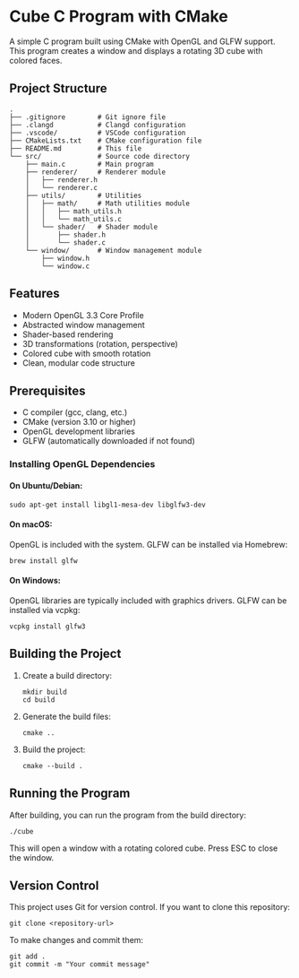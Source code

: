 # Cube C Program with CMake

A simple C program built using CMake with OpenGL and GLFW support. This program creates a window and displays a rotating 3D cube with colored faces.

## Project Structure

```
.
├── .gitignore        # Git ignore file
├── .clangd           # Clangd configuration
├── .vscode/          # VSCode configuration
├── CMakeLists.txt    # CMake configuration file
├── README.md         # This file
└── src/              # Source code directory
    ├── main.c        # Main program
    ├── renderer/     # Renderer module
    │   ├── renderer.h
    │   └── renderer.c
    ├── utils/        # Utilities
    │   ├── math/     # Math utilities module
    │   │   ├── math_utils.h
    │   │   └── math_utils.c
    │   └── shader/   # Shader module
    │       ├── shader.h
    │       └── shader.c
    └── window/       # Window management module
        ├── window.h
        └── window.c
```

## Features

- Modern OpenGL 3.3 Core Profile
- Abstracted window management
- Shader-based rendering
- 3D transformations (rotation, perspective)
- Colored cube with smooth rotation
- Clean, modular code structure

## Prerequisites

- C compiler (gcc, clang, etc.)
- CMake (version 3.10 or higher)
- OpenGL development libraries
- GLFW (automatically downloaded if not found)

### Installing OpenGL Dependencies

#### On Ubuntu/Debian:
```
sudo apt-get install libgl1-mesa-dev libglfw3-dev
```

#### On macOS:
OpenGL is included with the system. GLFW can be installed via Homebrew:
```
brew install glfw
```

#### On Windows:
OpenGL libraries are typically included with graphics drivers. GLFW can be installed via vcpkg:
```
vcpkg install glfw3
```

## Building the Project

1. Create a build directory:
   ```
   mkdir build
   cd build
   ```

2. Generate the build files:
   ```
   cmake ..
   ```

3. Build the project:
   ```
   cmake --build .
   ```

## Running the Program

After building, you can run the program from the build directory:

```
./cube
```

This will open a window with a rotating colored cube. Press ESC to close the window.

## Version Control

This project uses Git for version control. If you want to clone this repository:

```
git clone <repository-url>
```

To make changes and commit them:

```
git add .
git commit -m "Your commit message"
```